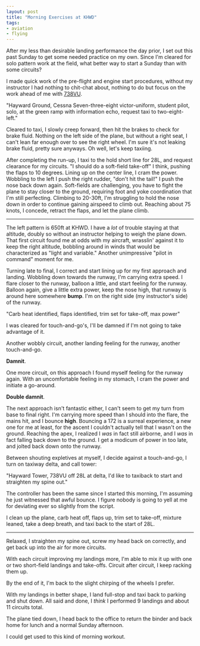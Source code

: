 ```yaml
---
layout: post
title: "Morning Exercises at KHWD"
tags:
- aviation
- flying
---
```



After my less than desirable landing performance the day prior, I set out this
past Sunday to get some needed practice on my own. Since I'm cleared for solo
pattern work at the field, what better way to start a Sunday than with some
circuits?

I made quick work of the pre-flight and engine start procedures, without my
instructor I had nothing to chit-chat about, nothing to do but focus on the
work ahead of me with [738VU](http://www.flickr.com/photos/agentdero/9169914387/).

"Hayward Ground, Cessna Seven-three-eight victor-uniform, student pilot, solo,
at the green ramp with information echo, request taxi to two-eight-left."


Cleared to taxi, I slowly creep forward, then hit the brakes to check for brake
fluid. Nothing on the left side of the plane, but without a right seat, I can't
lean far enough over to see the right wheel. I'm sure it's not leaking brake
fluid, pretty sure anyways. Oh well, let's keep taxiing.


After completing the run-up, I taxi to the hold short line for 28L, and request
clearance for my circuits. "I should do a soft-field take-off" I think, pushing
the flaps to 10 degrees. Lining up on the center line, I cram the power.
Wobbling to the left I push the right rudder, "don't hit the tail!" I push the
nose back down again. Soft-fields are challenging, you have to fight the plane
to stay closer to the ground, requiring foot and yoke coordination that I'm
still perfecting. Climbing to 20-30ft, I'm struggling to hold the nose down in
order to continue gaining airspeed to climb out. Reaching about 75 knots, I
concede, retract the flaps, and let the plane climb.

---

The left pattern is 650ft at KHWD. I have a *lot* of trouble staying at that
altitude, doubly so without an instructor helping to weigh the plane down. That
first circuit found me at odds with my aircraft, wrasslin' against it to keep
the right altitude, bobbling around in winds that would be characterized as
"light and variable." Another unimpressive "pilot in command" moment for me.

Turning late to final, I correct and start lining up for my first approach and
landing. Wobbling down towards the runway, I'm carrying extra speed. I flare
closer to the runway, balloon a little, and start feeling for the runway.
Balloon again, give a little extra power, keep the nose high, that runway is
around here somewhere **bump**. I'm on the right side (my instructor's side) of
the runway.

"Carb heat identified, flaps identified, trim set for take-off, max power"

I was cleared for touch-and-go's, I'll be damned if I'm not going to take
advantage of it.

Another wobbly circuit, another landing feeling for the runway, another
touch-and-go.

**Damnit**.

One more circuit, on this approach I found myself feeling for the runway again.
With an uncomfortable feeling in my stomach, I cram the power and initiate a
go-around.

**Double damnit**.

The next approach isn't fantastic either, I can't seem to get my turn from base
to final right. I'm carrying more speed than I should into the flare, the mains
hit, and I bounce **high**. Bouncing a 172 is a surreal experience, a new one
for me at least, for the ascent I couldn't actually tell that I wasn't on the
ground. Reaching the apex, I realized I *was* in fact still airborne, and I
*was* in fact falling back down to the ground. I get a modicum of power in too
late, and jolted back down onto the runway.

Between shouting expletives at myself, I decide against a touch-and-go, I turn
on taxiway delta, and call tower:

"Hayward Tower, 738VU off 28L at delta, I'd like to taxiback to start and
straighten my spine out."


The controller has been the same since I started this morning, I'm assuming he
just witnessed that awful bounce. I figure nobody is going to yell at me for
deviating ever so slightly from the script.

I clean up the plane, carb heat off, flaps up, trim set to take-off, mixture
leaned, take a deep breath, and taxi back to the start of 28L.

---


Relaxed, I straighten my spine out, screw my head back on correctly, and get
back up into the air for more circuits.

With each circuit improving my landings more, I'm able to mix it up with one or
two short-field landings and take-offs. Circuit after circuit, I keep racking
them up.

By the end of it, I'm back to the slight chirping of the wheels I prefer.

With my landings in better shape, I land full-stop and taxi back to parking and
shut down. All said and done, I *think* I performed 9 landings and about 11
circuits total.

The plane tied down, I head back to the office to return the binder and
back home for lunch and a normal Sunday afternoon.

I could get used to this kind of morning workout.



